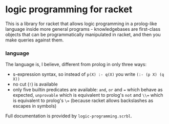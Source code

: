 # logic programming for racket
This is a library for racket that allows logic programming in a prolog-like language inside more general programs - knowledgebases are first-class objects
that can be programmatically manipulated in racket, and then you make queries against them.

### language
The language is, I believe, different from prolog in only three ways:
* s-expression syntax, so instead of `p(X) :- q(X)` you write `(:- (p X) (q X))`
* no cut (`!`) is available
* only five builtin predicates are available: `and`, `or` and `=` which behave as expected, `unprovable` which is equivalent to prolog's `not` and `\\=` which is equivalent to prolog's `\=` (because racket allows backslashes as escapes in symbols)

Full documentation is provided by `logic-programming.scrbl`.
